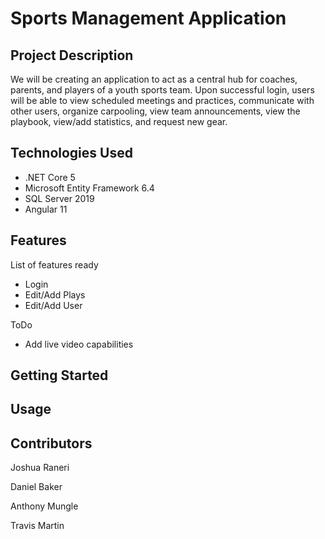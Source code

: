 # Sports Management Application

## Project Description
We will be creating an application to act as a central hub for coaches, parents, and players of a youth sports team. 
Upon successful login, users will be able to view scheduled meetings and practices, communicate with other users, organize carpooling, 
view team announcements, view the playbook, view/add statistics, and request new gear. 

## Technologies Used
* .NET Core 5
* Microsoft Entity Framework 6.4
* SQL Server 2019
* Angular 11

## Features
List of features ready
* Login
* Edit/Add Plays
* Edit/Add User

ToDo
* Add live video capabilities

## Getting Started

## Usage

## Contributors
Joshua Raneri

Daniel Baker

Anthony Mungle

Travis Martin
